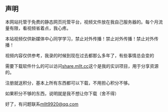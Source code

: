 ## 声明

本网站托管于免费的静态网页托管平台，视频文件放在我自己服务器的。每个月流量有限，看视频省着点，我心疼。

本站视频仅供新媒体中心同学学习，禁止对外传播！禁止对外传播！禁止对外传播！

视频内容仅供参考，我录的时候到现在过去都那么多年了，有些事情总会变的

需要下载软件什么的可以访问[share.mllt.cc](https://share.mllt.cc)这个是我的实训项目，用于分享资源的。

注册就送积分，基本上所有东西都可以下载，不用担心积分不够。

如果积分不够的东西，说明就是我不想让你下载（舍不得）

好了，有问题联系<a href="mailto:mllt9920@qq.com">mllt9920@qq.com</a>



